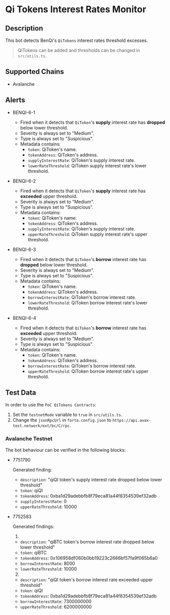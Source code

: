 # Qi Tokens Interest Rates Monitor

## Description

This bot detects BenQi's `QiTokens` interest rates threshold excesses.

> QiTokens can be added and thresholds can be changed in `src/utils.ts`.

## Supported Chains

- Avalanche

## Alerts

- BENQI-6-1

  - Fired when it detects that `QiToken`'s **supply** interest rate has **dropped** below lower threshold.
  - Severity is always set to "Medium".
  - Type is always set to "Suspicious".
  - Metadata contains:
    - `token`: QiToken's name.
    - `tokenAddress`: QiToken's address.
    - `supplyInterestRate`: QiToken's supply interest rate.
    - `lowerRateThreshold`: QiToken supply interest rate's lower threshold.

- BENQI-6-2

  - Fired when it detects that `QiToken`'s **supply** interest rate has **exceeded** upper threshold.
  - Severity is always set to "Medium".
  - Type is always set to "Suspicious".
  - Metadata contains:
    - `token`: QiToken's name.
    - `tokenAddress`: QiToken's address.
    - `supplyInterestRate`: QiToken's supply interest rate.
    - `upperRateThreshold`: QiToken supply interest rate's upper threshold.

- BENQI-6-3

  - Fired when it detects that `QiToken`'s **borrow** interest rate has **dropped** below lower threshold.
  - Severity is always set to "Medium".
  - Type is always set to "Suspicious".
  - Metadata contains:
    - `token`: QiToken's name.
    - `tokenAddress`: QiToken's address.
    - `borrowInterestRate`: QiToken's borrow interest rate.
    - `lowerRateThreshold`: QiToken borrow interest rate's lower threshold.

- BENQI-6-4
  - Fired when it detects that `QiToken`'s **borrow** interest rate has **exceeded** upper threshold.
  - Severity is always set to "Medium".
  - Type is always set to "Suspicious".
  - Metadata contains:
    - `token`: QiToken's name.
    - `tokenAddress`: QiToken's address.
    - `borrowInterestRate`: QiToken's borrow interest rate.
    - `upperRateThreshold`: QiToken borrow interest rate's upper threshold.

## Test Data

In order to use the `PoC QiTokens Contracts`:

1. Set the `testnetMode` variable to `true` in `src/utils.ts`.
2. Change the `jsonRpcUrl` in `forta.config.json` to `https://api.avax-test.network/ext/bc/C/rpc`.

### Avalanche Testnet

The bot behaviour can be verified in the following blocks:

- 7751790

  Generated finding:

  - `description`: "qiQI token's supply interest rate dropped below lower threshold"
  - `token`: qiQI
  - `tokenAddress`: 0xba1d29adebbfb8f79eca81a44f8354539ef32adb
  - `supplyInterestRate`: 0
  - `upperRateThreshold`: 10000

- 7752583

  Generated findings:

  1.

  - `description`: "qiBTC token's borrow interest rate dropped below lower threshold"
  - `token`: qiBTC
  - `tokenAddress`: 0x106958df060b0bb19223c2666bf57fa9f065b6a0
  - `borrowInterestRate`: 8000
  - `lowerRateThreshold`: 10000

  2.

  - `description`: "qiQI token's borrow interest rate exceeded upper threshold"
  - `token`: qiQI
  - `tokenAddress`: 0xba1d29adebbfb8f79eca81a44f8354539ef32adb
  - `borrowInterestRate`: 7300000000
  - `upperRateThreshold`: 6200000000

